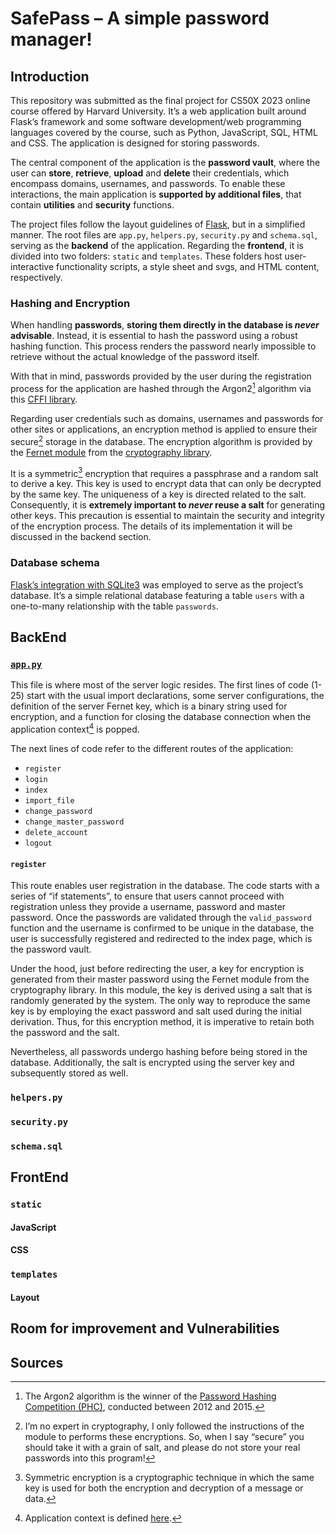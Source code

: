 # SafePass – A simple password manager!
## Introduction
This repository was submitted as the final project for CS50X 2023 online course offered by Harvard University. It’s a web application built around Flask’s framework and some software development/web programming languages covered by the course, such as Python, JavaScript, SQL, HTML and CSS. The application is designed for storing passwords.

The central component of the application is the **password vault**, where the user can **store**, **retrieve**, **upload** and **delete** their credentials, which encompass domains, usernames, and passwords. To enable these interactions, the main application is **supported by additional files**, that contain **utilities** and **security** functions.

The project files follow the layout guidelines of [Flask](https://flask.palletsprojects.com/en/2.3.x/tutorial/layout/), but in a simplified manner. The root files are `app.py`, `helpers.py`, `security.py` and `schema.sql`, serving as the **backend** of the application. Regarding the **frontend**, it is divided into two folders: `static` and `templates`. These folders host user-interactive functionality scripts, a style sheet and svgs, and HTML content, respectively.

### Hashing and Encryption
When handling **passwords**, **storing them directly in the database is _never_ advisable**. Instead, it is essential to hash the password using a robust hashing function. This process renders the password nearly impossible to retrieve without the actual knowledge of the password itself.

With that in mind, passwords provided by the user during the registration process for the application are hashed through the Argon2[^1] algorithm via this [CFFI library](https://argon2-cffi.readthedocs.io/en/stable/argon2.html).

Regarding user credentials such as domains, usernames and passwords for other sites or applications, an encryption method is applied to ensure their secure[^2] storage in the database. The encryption algorithm is provided by the [Fernet module]( https://cryptography.io/en/latest/fernet/) from the [cryptography library]( https://cryptography.io/en/latest/). 

It is a symmetric[^3] encryption that requires a passphrase and a random salt to derive a key. This key is used to encrypt data that can only be decrypted by the same key. The uniqueness of a key is directed related to the salt. Consequently, it is **extremely important to _never_ reuse a salt** for generating other keys. This precaution is essential to maintain the security and integrity of the encryption process. The details of its implementation it will be discussed in the backend section.

### Database schema
[Flask’s integration with SQLite3]( https://flask.palletsprojects.com/en/2.3.x/patterns/sqlite3/) was employed to serve as the project’s database. It’s a simple relational database featuring a table `users` with a one-to-many relationship with the table `passwords`.

## BackEnd
### [`app.py`](/app.py)
This file is where most of the server logic resides. The first lines of code (1-25) start with the usual import declarations, some server configurations, the definition of the server Fernet key, which is a binary string used for encryption, and a function for closing the database connection when the application context[^4] is popped.

The next lines of code refer to the different routes of the application:
- `register`
- `login`
- `index`
- `import_file`
- `change_password`
- `change_master_password`
- `delete_account`
- `logout`

#### `register`
This route enables user registration in the database. The code starts with a series of “if statements”, to ensure that users cannot proceed with registration unless they provide a username, password and master password. Once the passwords are validated through the `valid_password` function and the username is confirmed to be unique in the database, the user is successfully registered and redirected to the index page, which is the password vault.

Under the hood, just before redirecting the user, a key for encryption is generated from their master password using the Fernet module from the cryptography library. In this module, the key is derived using a salt that is randomly generated by the system. The only way to reproduce the same key is by employing the exact password and salt used during the initial derivation. Thus, for this encryption method, it is imperative to retain both the password and the salt.

Nevertheless, all passwords undergo hashing before being stored in the database. Additionally, the salt is encrypted using the server key and subsequently stored as well.


### `helpers.py`
### `security.py`
### `schema.sql`

## FrontEnd
### `static`
#### JavaScript
#### CSS
### `templates`
#### Layout

## Room for improvement and Vulnerabilities

## Sources

[^1]: The Argon2 algorithm is the winner of the [Password Hashing Competition (PHC)]( https://www.password-hashing.net/), conducted between 2012 and 2015.
[^2]: I’m no expert in cryptography, I only followed the instructions of the module to performs these encryptions. So, when I say “secure” you should take it with a grain of salt, and please do not store your real passwords into this program!
[^3]: Symmetric encryption is a cryptographic technique in which the same key is used for both the encryption and decryption of a message or data.
[^4]: Application context is defined [here](https://flask.palletsprojects.com/en/2.3.x/appcontext/#the-application-context).
